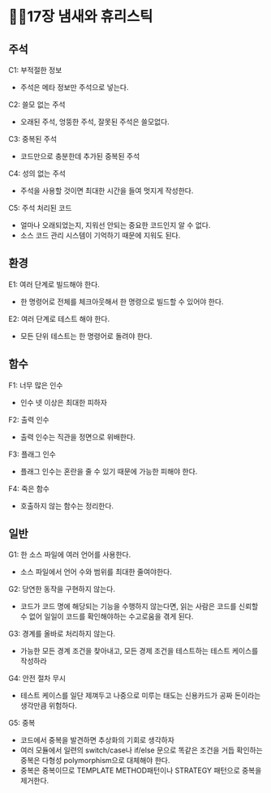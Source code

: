 # 😶‍🌫️17장 냄새와 휴리스틱

## 주석

C1: 부적절한 정보

- 주석은 메타 정보만 주석으로 넣는다.

C2: 쓸모 없는 주석

- 오래된 주석, 엉뚱한 주석, 잘못된 주석은 쓸모없다.

C3: 중복된 주석

- 코드만으로 충분한데 추가된 중복된 주석

C4: 성의 없는 주석

- 주석을 사용할 것이면 최대한 시간을 들여 멋지게 작성한다.

C5: 주석 처리된 코드

- 얼마나 오래되었는지, 지워선 안되는 중요한 코드인지 알 수 없다.
- 소스 코드 관리 시스템이 기억하기 때문에 지워도 된다.

## 환경

E1: 여러 단계로 빌드해야 한다.

- 한 명령어로 전체를 체크아웃해서 한 명령으로 빌드할 수 있어야 한다.

E2: 여러 단계로 테스트 해야 한다.

- 모든 단위 테스트는 한 명령어로 돌려야 한다.

## 함수

F1: 너무 많은 인수

- 인수 넷 이상은 최대한 피하자

F2: 출력 인수

- 출력 인수는 직관을 정면으로 위배한다.

F3: 플래그 인수

- 플래그 인수는 혼란을 줄 수 있기 때문에 가능한 피해야 한다.

F4: 죽은 함수

- 호출하지 않는 함수는 정리한다.

## 일반

G1: 한 소스 파일에 여러 언어를 사용한다.

- 소스 파일에서 언어 수와 범위를 최대한 줄여야한다.

G2: 당연한 동작을 구현하지 않는다.

- 코드가 코드 명에 해당되는 기능을 수행하지 않는다면, 읽는 사람은 코드를 신뢰할 수 없어 일일이 코드를 확인해야하는 수고로움을 겪게 된다.

G3: 경계를 올바로 처리하지 않는다.

- 가능한 모든 경계 조건을 찾아내고, 모든 경제 조건을 테스트하는 테스트 케이스를 작성하라

G4: 안전 절차 무시

- 테스트 케이스를 일단 제껴두고 나중으로 미루는 태도는 신용카드가 공짜 돈이라는 생각만큼 위험하다.

G5: 중복

- 코드에서 중복을 발견하면 추상화의 기회로 생각하자
- 여러 모듈에서 일련의 switch/case나 if/else 문으로 똑같은 조건을 거듭 확인하는 중복은 다형성 polymorphism으로 대체해야 한다.
- 중복은 중복이므로 TEMPLATE METHOD패턴이나 STRATEGY 패턴으로 중복을 제거한다.